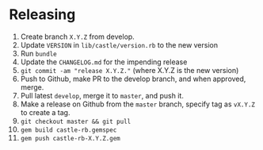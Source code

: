 Releasing
=========

1. Create branch `X.Y.Z` from develop.
2. Update `VERSION` in `lib/castle/version.rb` to the new version
3. Run `bundle`
4. Update the `CHANGELOG.md` for the impending release
5. `git commit -am "release X.Y.Z."` (where X.Y.Z is the new version)
6. Push to Github, make PR to the develop branch, and when approved, merge.
7. Pull latest `develop`, merge it to `master`, and push it.
8. Make a release on Github from the `master` branch, specify tag as `vX.Y.Z` to create a tag.
9. `git checkout master && git pull`
10. `gem build castle-rb.gemspec`
11. `gem push castle-rb-X.Y.Z.gem`
